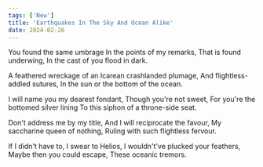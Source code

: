 ```yaml
---
tags: ['New']
title: 'Earthquakes In The Sky And Ocean Alike'
date: 2024-02-26
---
```


You found the same umbrage
In the points of my remarks,
That is found underwing,
In the cast of you flood in dark.

A feathered wreckage of an
Icarean crashlanded plumage,
And flightless-addled sutures,
In the sun or the bottom of the ocean.

I will name you my dearest fondant,
Though you're not sweet,
For you're the bottomed silver lining
To this siphon of a throne-side seat.

Don't address me by my title,
And I will reciprocate the favour,
My saccharine queen of nothing,
Ruling with such flightless fervour.

If I didn't have to, I swear to Helios,
I wouldn't've plucked your feathers,
Maybe then you could escape,
These oceanic tremors.
